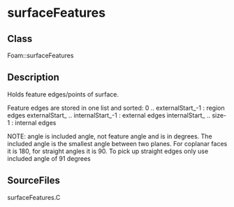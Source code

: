 # surfaceFeatures 
## Class
Foam::surfaceFeatures

## Description
Holds feature edges/points of surface.

Feature edges are stored in one list and sorted:
        0 .. externalStart_-1               : region edges
        externalStart_ .. internalStart_-1  : external edges
        internalStart_ .. size-1            : internal edges


NOTE: angle is included angle, not feature angle and is in degrees.
The included angle is the smallest angle between two planes. For coplanar
faces it is 180, for straight angles it is 90. To pick up straight edges
only use included angle of 91 degrees


## SourceFiles
surfaceFeatures.C

